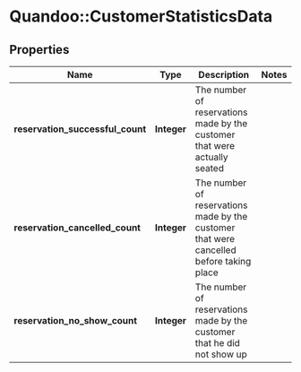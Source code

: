# Quandoo::CustomerStatisticsData

## Properties
Name | Type | Description | Notes
------------ | ------------- | ------------- | -------------
**reservation_successful_count** | **Integer** | The number of reservations made by the customer that were actually seated | 
**reservation_cancelled_count** | **Integer** | The number of reservations made by the customer that were cancelled before taking place | 
**reservation_no_show_count** | **Integer** | The number of reservations made by the customer that he did not show up | 


